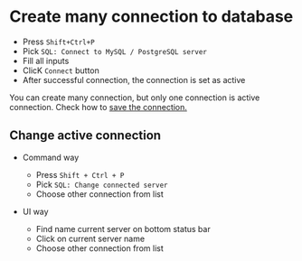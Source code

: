 # Create many connection to database

* Press `Shift+Ctrl+P` 
* Pick `SQL: Connect to MySQL / PostgreSQL server`
* Fill all inputs
* ClicK `Connect` button
* After successful connection, the connection is set as active

You can create many connection, but only one connection is active connection. Check how to [save the connection.](https://github.com/Bajdzis/vscode-database/blob/master/doc/save-connection.md)

## Change active connection

* Command way
    * Press `Shift + Ctrl + P` 
    * Pick `SQL: Change connected server`
    * Choose other connection from list

* UI way
    * Find name current server on bottom status bar
    * Click on current server name
    * Choose other connection from list
